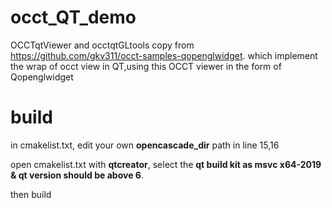 # occt_QT_demo

OCCTqtViewer and occtqtGLtools copy from https://github.com/gkv311/occt-samples-qopenglwidget.
which implement the wrap of occt view in QT,using this OCCT viewer in the form of Qopenglwidget


# build
in cmakelist.txt, edit your own **opencascade_dir** path in line 15,16

open cmakelist.txt with **qtcreator**, select the **qt build kit as msvc x64-2019 & qt version should be above 6**.

then build
